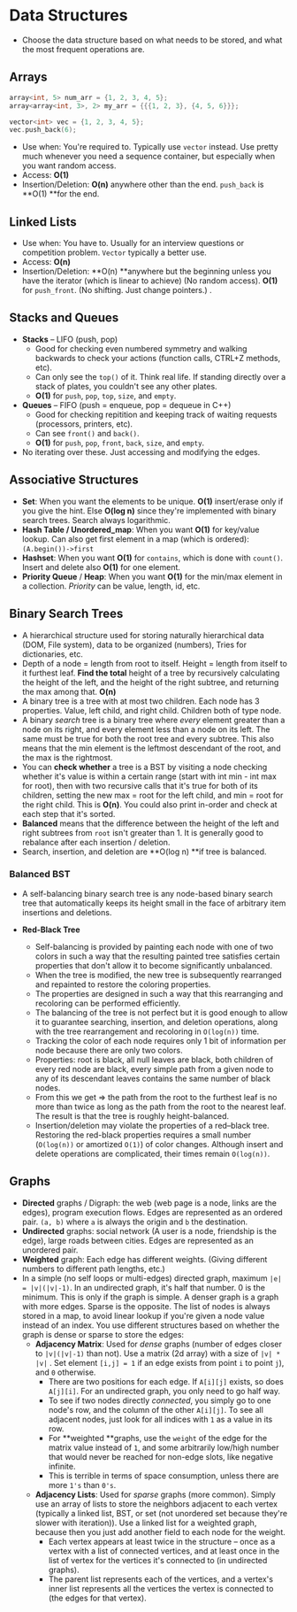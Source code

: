 # Data Structures

* Choose the data structure based on what needs to be stored, and what the most frequent operations are.

## Arrays

```cpp
array<int, 5> num_arr = {1, 2, 3, 4, 5};
array<array<int, 3>, 2> my_arr = {{{1, 2, 3}, {4, 5, 6}}};

vector<int> vec = {1, 2, 3, 4, 5};
vec.push_back(6);
```

* Use when: You're required to. Typically use `vector` instead. Use pretty much whenever you need a sequence container, but especially when you want random access.
* Access: **O\(1\)**
* Insertion/Deletion: **O\(n\)** anywhere other than the end. `push_back` is **O\(1\) **for the end.

## Linked Lists

* Use when: You have to. Usually for an interview questions or competition problem. `Vector` typically a better use.
* Access: **O\(n\)**
* Insertion/Deletion: **O\(n\) **anywhere but the beginning unless you have the iterator \(which is linear to achieve\) \(No random access\). **O\(1\)** for `push_front`. \(No shifting. Just change pointers.\)  .

## Stacks and Queues

* **Stacks** – LIFO \(push, pop\)
  * Good for checking even numbered symmetry and walking backwards to check your actions \(function calls, CTRL+Z methods, etc\).
  * Can only see the `top()` of it. Think real life. If standing directly over a stack of plates, you couldn't see any other plates.
  * **O\(1\)** for `push`, `pop`, `top`, `size`, and `empty`.
* **Queues** – FIFO \(push = enqueue, pop = dequeue in C++\)
  * Good for checking repitition and keeping track of waiting requests \(processors, printers, etc\).
  * Can see `front()` and `back()`.
  * **O\(1\)** for `push`, `pop`, `front`, `back`, `size`, and `empty`.
* No iterating over these. Just accessing and modifying the edges.

## Associative Structures

* **Set**: When you want the elements to be unique. **O\(1\)** insert/erase only if you give the hint. Else **O\(log n\)** since they're implemented with binary search trees. Search always logarithmic.
* **Hash Table / Unordered\_map**: When you want **O\(1\)** for key/value lookup. Can also get first element in a map \(which is ordered\): `(A.begin())->first`
* **Hashset**: When you want **O\(1\)** for `contains`, which is done with `count()`. Insert and delete also **O\(1\)** for one element.
* **Priority Queue** / **Heap**: When you want **O\(1\)** for the min/max element in a collection. _Priority_ can be value, length, id, etc.

## Binary Search Trees

* A hierarchical structure used for storing naturally hierarchical data \(DOM, File system\), data to be organized \(numbers\), Tries for dictionaries, etc.
* Depth of a node = length from root to itself. Height = length from itself to it furthest leaf. **Find the total** height of a tree by recursively calculating the height of the left, and the height of the right subtree, and returning the max among that. **O\(n\)**
* A binary tree is a tree with at most two children. Each node has 3 properties. Value, left child, and right child. Children both of type node.
* A binary _search_ tree is a binary tree where _every_ element greater than a node on its right, and every element less than a node on its left. The same must be true for both the root tree and every subtree. This also means that the min element is the leftmost descendant of the root, and the max is the rightmost.
* You can **check whether** a tree is a BST by visiting a node checking whether it's value is within a certain range \(start with int min - int max for root\), then with two recursive calls that it's true for both of its children, setting the new max = root for the left child, and min = root for the right child. This is **O\(n\)**. You could also print in-order and check at each step that it's sorted.
* **Balanced** means that the difference between the height of the left and right subtrees from `root` isn't greater than 1. It is generally good to rebalance after each insertion / deletion.
* Search, insertion, and deletion are **O\(log n\) **if tree is balanced.

### Balanced BST

* A self-balancing binary search tree is any node-based binary search tree that automatically keeps its height small in the face of arbitrary item insertions and deletions.

* **Red-Black Tree**

  * Self-balancing is provided by painting each node with one of two colors in such a way that the resulting painted tree satisfies certain properties that don't allow it to become significantly unbalanced.
  * When the tree is modified, the new tree is subsequently rearranged and repainted to restore the coloring properties.
  * The properties are designed in such a way that this rearranging and recoloring can be performed efficiently.
  * The balancing of the tree is not perfect but it is good enough to allow it to guarantee searching, insertion, and deletion operations, along with the tree rearrangement and recoloring in `O(log(n))` time.
  * Tracking the color of each node requires only 1 bit of information per node because there are only two colors.
  * Properties: root is black, all null leaves are black, both children of every red node are black, every simple path from a given node to any of its descendant leaves contains the same number of black nodes.
  * From this we get =&gt; the path from the root to the furthest leaf is no more than twice as long as the path from the root to the nearest leaf. The result is that the tree is roughly height-balanced.
  * Insertion/deletion may violate the properties of a red–black tree. Restoring the red-black properties requires a small number \(`O(log(n))` or amortized `O(1)`\) of color changes. Although insert and delete operations are complicated, their times remain `O(log(n))`.

## Graphs

* **Directed** graphs / Digraph: the web \(web page is a node, links are the edges\), program execution flows. Edges are represented as an ordered pair. `(a, b)` where `a` is always the origin and `b` the destination.
* **Undirected** graphs: social network \(A user is a node, friendship is the edge\), large roads between cities. Edges are represented as an unordered pair.
* **Weighted** graph: Each edge has different weights. \(Giving different numbers to different path lengths, etc.\)
* In a simple \(no self loops or multi-edges\) directed graph, maximum `|e| = |v|(|v|-1)`. In an undirected graph, it's half that number. 0 is the minimum. This is only if the graph is simple. A denser graph is a graph with more edges. Sparse is the opposite. The list of nodes is always stored in a map, to avoid linear lookup if you're given a node value instead of an index. You use different structures based on whether the graph is dense or sparse to store the edges:
  * **Adjacency Matrix**: Used for _dense_ graphs \(number of edges closer to `|v|(|v|-1)` than not\). Use a matrix \(2d array\) with a size of `|v| * |v|` . Set element `[i,j] = 1` if an edge exists from point `i` to point `j`\), and `0` otherwise. 
    * There are two positions for each edge. If `A[i][j]` exists, so does `A[j][i]`. For an undirected graph, you only need to go half way.
    * To see if two nodes directly _connected_, you simply go to one node's row, and the column of the other `A[i][j]`. To see all adjacent nodes, just look for all indices with `1` as a value in its row.
    * For **weighted **graphs, use the `weight` of the edge for the matrix value instead of `1`,  and some arbitrarily low/high number that would never be reached for non-edge slots, like negative infinite.
    * This is terrible in terms of space consumption, unless there are more `1's` than `0's`.
  * **Adjacency Lists**: Used for _sparse_ graphs \(more common\). Simply use an array of lists to store the neighbors adjacent to each vertex \(typically a linked list, BST, or set \(not unordered set because they're slower with iteration\)\). Use a linked list for a weighted graph, because then you just add another field to each node for the weight.
    * Each vertex appears at least twice in the structure – once as a vertex with a list of connected vertices, and at least once in the list of vertex for the vertices it's connected to \(in undirected graphs\).
    * The parent list represents each of the vertices, and a vertex's inner list represents all the vertices the vertex is connected to \(the edges for that vertex\).



